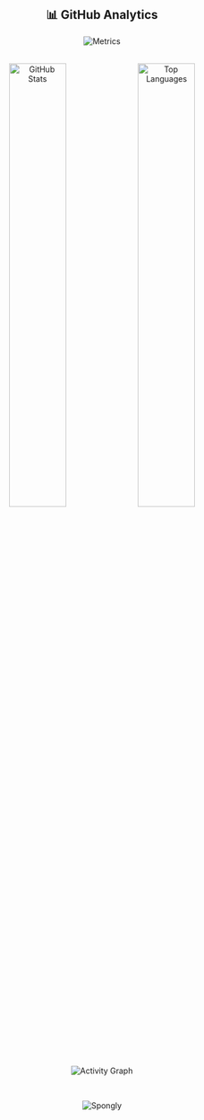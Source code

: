 <div align="center">

  ## 📊 GitHub Analytics
  
  ![Metrics](https://metrics.lecoq.io/spongly?template=classic&isocalendar=1&languages=1&followup=1&lines=1&people=1&activity=1&achievements=1&notable=1&repositories=1&base=header%2C%20activity%2C%20community%2C%20repositories%2C%20metadata&base.indepth=false&base.hireable=false&isocalendar=false&isocalendar.duration=half-year&languages=false&languages.limit=8&languages.threshold=0%25&languages.colors=github&languages.sections=most-used&languages.indepth=false&languages.analysis.timeout=15&languages.categories=markup%2C%20programming&languages.recent.categories=markup%2C%20programming&languages.recent.load=300&languages.recent.days=14&followup=false&followup.sections=repositories&activity=false&activity.limit=5&activity.load=300&activity.days=14&activity.visibility=all&activity.timestamps=false&achievements=false&achievements.threshold=C&achievements.secrets=true&achievements.display=detailed&achievements.limit=0&notable=false&notable.from=organization&notable.repositories=false&people=false&people.limit=24&people.identicons=false&people.identicons.hide=false&repositories=false&repositories.featured=spongly%2Fspongly&repositories.pinned=0&repositories.starred=0&repositories.random=0&repositories.order=featured%2C%20pinned%2C%20starred%2C%20random&config.timezone=America%2FNew_York)

  <br/>
  
  <div align="center">
    <img width="45%" src="https://github-readme-stats.vercel.app/api?username=spongly&show_icons=true&theme=radical&hide_border=true&bg_color=0D1117&title_color=58A6FF&icon_color=1F6FEB&text_color=C9D1D9" alt="GitHub Stats"/>
    <img width="45%" src="https://github-readme-stats.vercel.app/api/top-langs/?username=spongly&layout=compact&theme=radical&hide_border=true&bg_color=0D1117&title_color=58A6FF&text_color=C9D1D9&langs_count=8" alt="Top Languages"/>
  </div>

  <br/>
  
  ![Activity Graph](https://github-readme-activity-graph.vercel.app/graph?username=spongly&theme=react-dark&bg_color=0D1117&hide_border=true&color=58A6FF&line=1F6FEB&point=58A6FF&area=true&area_color=1F6FEB)

  <br/>
  
  <p align="center"> 
    <img src="https://komarev.com/ghpvc/?username=Spongly&label=Profile%20views&color=1F6FEB&style=flat" alt="Spongly" /> 
  </p>

</div>
